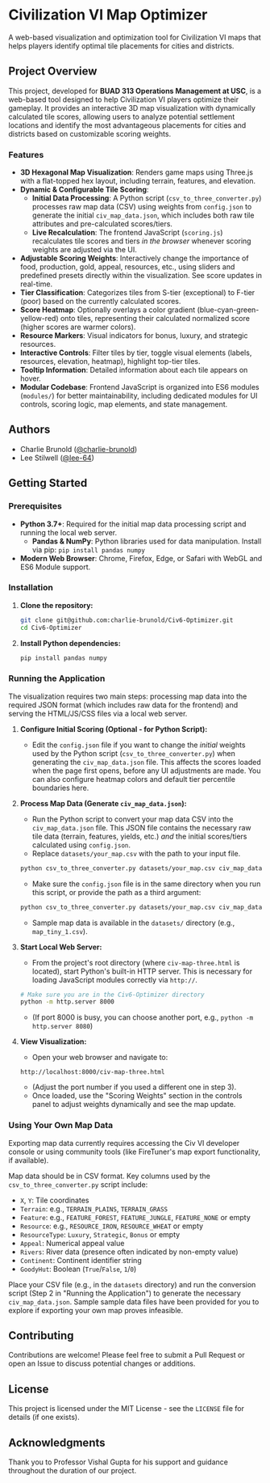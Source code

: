 # Civilization VI Map Optimizer

A web-based visualization and optimization tool for Civilization VI maps that helps players identify optimal tile placements for cities and districts.

## Project Overview

This project, developed for **BUAD 313 Operations Management at USC**, is a web-based tool designed to help Civilization VI players optimize their gameplay. It provides an interactive 3D map visualization with dynamically calculated tile scores, allowing users to analyze potential settlement locations and identify the most advantageous placements for cities and districts based on customizable scoring weights.

### Features

- **3D Hexagonal Map Visualization**: Renders game maps using Three.js with a flat-topped hex layout, including terrain, features, and elevation.
- **Dynamic & Configurable Tile Scoring**:
    - **Initial Data Processing**: A Python script (`csv_to_three_converter.py`) processes raw map data (CSV) using weights from `config.json` to generate the initial `civ_map_data.json`, which includes both raw tile attributes and pre-calculated scores/tiers.
    - **Live Recalculation**: The frontend JavaScript (`scoring.js`) recalculates tile scores and tiers *in the browser* whenever scoring weights are adjusted via the UI.
- **Adjustable Scoring Weights**: Interactively change the importance of food, production, gold, appeal, resources, etc., using sliders and predefined presets directly within the visualization. See score updates in real-time.
- **Tier Classification**: Categorizes tiles from S-tier (exceptional) to F-tier (poor) based on the currently calculated scores.
- **Score Heatmap**: Optionally overlays a color gradient (blue-cyan-green-yellow-red) onto tiles, representing their calculated normalized score (higher scores are warmer colors).
- **Resource Markers**: Visual indicators for bonus, luxury, and strategic resources.
- **Interactive Controls**: Filter tiles by tier, toggle visual elements (labels, resources, elevation, heatmap), highlight top-tier tiles.
- **Tooltip Information**: Detailed information about each tile appears on hover.
- **Modular Codebase**: Frontend JavaScript is organized into ES6 modules (`modules/`) for better maintainability, including dedicated modules for UI controls, scoring logic, map elements, and state management.

## Authors
- Charlie Brunold ([@charlie-brunold](https://github.com/charlie-brunold))
- Lee Stilwell ([@lee-64](https://github.com/lee-64))

## Getting Started

### Prerequisites

- **Python 3.7+**: Required for the initial map data processing script and running the local web server.
    - **Pandas & NumPy**: Python libraries used for data manipulation. Install via pip: `pip install pandas numpy`
- **Modern Web Browser**: Chrome, Firefox, Edge, or Safari with WebGL and ES6 Module support.

### Installation

1.  **Clone the repository:**
    ```bash
    git clone git@github.com:charlie-brunold/Civ6-Optimizer.git
    cd Civ6-Optimizer
    ```
2.  **Install Python dependencies:**
    ```bash
    pip install pandas numpy
    ```

### Running the Application

The visualization requires two main steps: processing map data into the required JSON format (which includes raw data for the frontend) and serving the HTML/JS/CSS files via a local web server.

1.  **Configure Initial Scoring (Optional - for Python Script):**
    * Edit the `config.json` file if you want to change the *initial* weights used by the Python script (`csv_to_three_converter.py`) when generating the `civ_map_data.json` file. This affects the scores loaded when the page first opens, before any UI adjustments are made. You can also configure heatmap colors and default tier percentile boundaries here.

2.  **Process Map Data (Generate `civ_map_data.json`):**
    * Run the Python script to convert your map data CSV into the `civ_map_data.json` file. This JSON file contains the necessary raw tile data (terrain, features, yields, etc.) *and* the initial scores/tiers calculated using `config.json`.
    * Replace `datasets/your_map.csv` with the path to your input file.
    ```bash
    python csv_to_three_converter.py datasets/your_map.csv civ_map_data.json
    ```
    * Make sure the `config.json` file is in the same directory when you run this script, or provide the path as a third argument:
    ```bash
    python csv_to_three_converter.py datasets/your_map.csv civ_map_data.json path/to/your/config.json
    ```
    * Sample map data is available in the `datasets/` directory (e.g., `map_tiny_1.csv`).

3.  **Start Local Web Server:**
    * From the project's root directory (where `civ-map-three.html` is located), start Python's built-in HTTP server. This is necessary for loading JavaScript modules correctly via `http://`.
    ```bash
    # Make sure you are in the Civ6-Optimizer directory
    python -m http.server 8000
    ```
    * (If port 8000 is busy, you can choose another port, e.g., `python -m http.server 8080`)

4.  **View Visualization:**
    * Open your web browser and navigate to:
    ```
    http://localhost:8000/civ-map-three.html
    ```
    * (Adjust the port number if you used a different one in step 3).
    * Once loaded, use the "Scoring Weights" section in the controls panel to adjust weights dynamically and see the map update.

### Using Your Own Map Data

Exporting map data currently requires accessing the Civ VI developer console or using community tools (like FireTuner's map export functionality, if available).

Map data should be in CSV format. Key columns used by the `csv_to_three_converter.py` script include:
- `X`, `Y`: Tile coordinates
- `Terrain`: e.g., `TERRAIN_PLAINS`, `TERRAIN_GRASS`
- `Feature`: e.g., `FEATURE_FOREST`, `FEATURE_JUNGLE`, `FEATURE_NONE` or empty
- `Resource`: e.g., `RESOURCE_IRON`, `RESOURCE_WHEAT` or empty
- `ResourceType`: `Luxury`, `Strategic`, `Bonus` or empty
- `Appeal`: Numerical appeal value
- `Rivers`: River data (presence often indicated by non-empty value)
- `Continent`: Continent identifier string
- `GoodyHut`: Boolean (`True`/`False`, `1`/`0`)

Place your CSV file (e.g., in the `datasets` directory) and run the conversion script (Step 2 in "Running the Application") to generate the necessary `civ_map_data.json`. Sample sample data files have been provided for you to explore if exporting your own map proves infeasible.

## Contributing

Contributions are welcome! Please feel free to submit a Pull Request or open an Issue to discuss potential changes or additions.

## License

This project is licensed under the MIT License - see the `LICENSE` file for details (if one exists).

## Acknowledgments

Thank you to Professor Vishal Gupta for his support and guidance throughout the duration of our project.
